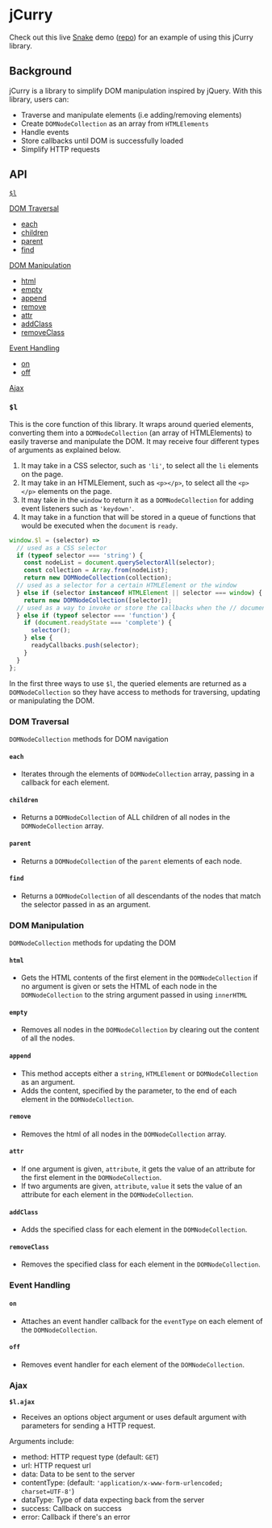 # jCurry

Check out this live [Snake](http://maggieliu.me/snake/) demo ([repo](https://github.com/liumaggie/snake)) for an example of using this jCurry library.

## Background

jCurry is a library to simplify DOM manipulation inspired by jQuery. With this library, users can:

* Traverse and manipulate elements (i.e adding/removing elements)
* Create `DOMNodeCollection` as an array from `HTMLElements`
* Handle events
* Store callbacks until DOM is successfully loaded
* Simplify HTTP requests

## API

[`$l`](#$l)

[DOM Traversal](#dom-traversal)

* [each](#each)
* [children](#children)
* [parent](#parent)
* [find](#find)

[DOM Manipulation](#dom-manipulation)

* [html](#html)
* [empty](#empty)
* [append](#append)
* [remove](#remove)
* [attr](#attr)
* [addClass](#addClass)
* [removeClass](#removeClass)

[Event Handling](#event-handling)

* [on](#on)
* [off](#off)

[Ajax](#ajax)


### `$l`

This is the core function of this library. It wraps around queried elements, converting them into a `DOMNodeCollection` (an array of HTMLElements) to easily traverse and manipulate the DOM. It may receive four different types of arguments as explained below.

1. It may take in a CSS selector, such as `'li'`, to select all the `li` elements on the page.
2. It may take in an HTMLElement, such as `<p></p>`, to select all the `<p></p>` elements on the page.
3. It may take in the `window` to return it as a `DOMNodeCollection` for adding event listeners such as `'keydown'`.
3. It may take in a function that will be stored in a queue of functions that would be executed when the `document` is `ready`.

```javascript
window.$l = (selector) =>
  // used as a CSS selector
  if (typeof selector === 'string') {
    const nodeList = document.querySelectorAll(selector);
    const collection = Array.from(nodeList);
    return new DOMNodeCollection(collection);
  // used as a selector for a certain HTMLElement or the window
  } else if (selector instanceof HTMLElement || selector === window) {
    return new DOMNodeCollection([selector]);
  // used as a way to invoke or store the callbacks when the // document is fully loaded
  } else if (typeof selector === 'function') {
    if (document.readyState === 'complete') {
      selector();
    } else {
      readyCallbacks.push(selector);
    }
  }
};
```
In the first three ways to use `$l`, the queried elements are returned as a `DOMNodeCollection` so they have access to methods for traversing, updating or manipulating the DOM.

### DOM Traversal

`DOMNodeCollection` methods for DOM navigation

#### **`each`**
  * Iterates through the elements of `DOMNodeCollection` array, passing in a callback for each element.

#### **`children`**
  * Returns a `DOMNodeCollection` of ALL children of all nodes in the `DOMNodeCollection` array.

#### **`parent`**
  * Returns a `DOMNodeCollection` of the `parent` elements of each node.

#### **`find`**
  * Returns a `DOMNodeCollection` of all descendants of the nodes that match the selector passed in as an argument.


### DOM Manipulation

`DOMNodeCollection` methods for updating the DOM

#### **`html`**
* Gets the HTML contents of the first element in the `DOMNodeCollection` if no argument is given or sets the HTML of each node in the `DOMNodeCollection` to the string argument passed in using `innerHTML`

#### **`empty`**
* Removes all nodes in the `DOMNodeCollection` by clearing out the content of all the nodes.

#### **`append`**
* This method accepts either a `string`, `HTMLElement` or `DOMNodeCollection` as an argument.
* Adds the content, specified by the parameter, to the end of each element in the `DOMNodeCollection`.

#### **`remove`**
* Removes the html of all nodes in the `DOMNodeCollection` array.

#### **`attr`**
* If one argument is given, `attribute`, it gets the value of an attribute for the first element in the `DOMNodeCollection`.
* If two arguments are given, `attribute`, `value` it sets the value of an attribute for each element in the `DOMNodeCollection`.

#### **`addClass`**
* Adds the specified class for each element in the `DOMNodeCollection`.

#### **`removeClass`**
* Removes the specified class for each element in the `DOMNodeCollection`.

### Event Handling

#### **`on`**
* Attaches an event handler callback for the `eventType` on each element of the `DOMNodeCollection`.

#### **`off`**
* Removes event handler for each element of the `DOMNodeCollection`.

### Ajax

**`$l.ajax`**

* Receives an options object argument or uses default argument with parameters for sending a HTTP request.

Arguments include:
  * method: HTTP request type (default: `GET`)
  * url: HTTP request url
  * data: Data to be sent to the server
  * contentType: (default: `'application/x-www-form-urlencoded; charset=UTF-8'`)
  * dataType: Type of data expecting back from the server
  * success: Callback on success
  * error: Callback if there's an error
